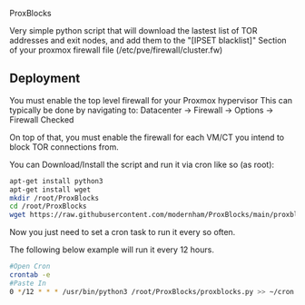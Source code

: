 ProxBlocks

Very simple python script that will download the lastest list of TOR addresses and exit nodes, and add them to the "[IPSET blacklist]" Section of your proxmox firewall file (/etc/pve/firewall/cluster.fw)



## Deployment

You must enable the top level firewall for your Proxmox hypervisor This can typically be done by navigating to: Datacenter -> Firewall -> Options -> Firewall Checked

On top of that, you must enable the firewall for each VM/CT you intend to block TOR connections from.

You can Download/Install the script and run it via cron like so (as root): 
```bash
apt-get install python3
apt-get install wget
mkdir /root/ProxBlocks
cd /root/ProxBlocks
wget https://raw.githubusercontent.com/modernham/ProxBlocks/main/proxblocks.py

```

Now you just need to set a cron task to run it every so often. 

The following below example will run it every 12 hours.

```bash
#Open Cron
crontab -e
#Paste In
0 */12 * * * /usr/bin/python3 /root/ProxBlocks/proxblocks.py >> ~/cron.log 2>&1
```
